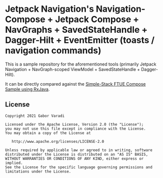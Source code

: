 # Jetpack Navigation's Navigation-Compose + Jetpack Compose + NavGraphs + SavedStateHandle + Dagger-Hilt + EventEmitter (toasts / navigation commands)

This is a sample repository for the aforementioned tools (primarily Jetpack Navigation + NavGraph-scoped ViewModel + SavedStateHandle + Dagger-Hilt).

It can be directly compared against the [Simple-Stack FTUE Compose Sample using RxJava](https://github.com/Zhuinden/simple-stack-ftue-compose-sample).

## License

    Copyright 2021 Gabor Varadi

    Licensed under the Apache License, Version 2.0 (the "License");
    you may not use this file except in compliance with the License.
    You may obtain a copy of the License at

       http://www.apache.org/licenses/LICENSE-2.0

    Unless required by applicable law or agreed to in writing, software
    distributed under the License is distributed on an "AS IS" BASIS,
    WITHOUT WARRANTIES OR CONDITIONS OF ANY KIND, either express or implied.
    See the License for the specific language governing permissions and
    limitations under the License.
